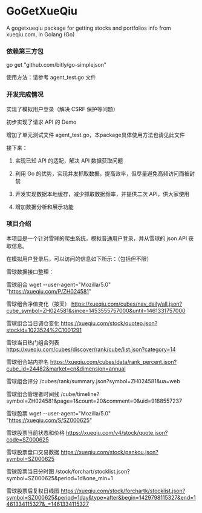 # GoGetXueQiu

A gogetxueqiu package for getting stocks and portfolios info from xueqiu.com, in Golang (Go)

### 依赖第三方包

go get "github.com/bitly/go-simplejson"

使用方法：请参考 agent_test.go 文件

### 开发完成情况

实现了模拟用户登录（解决 CSRF 保护等问题）

初步实现了请求 API 的 Demo

增加了单元测试文件 agent_test.go，本package具体使用方法也请见此文件

接下来：

1. 实现已知 API 的适配，解决 API 数据获取问题

2. 利用 Go 的优势，实现并发抓取数据，提高效率，但尽量避免高频访问而被封禁

3. 开发实现数据本地缓存，减少抓取数据频率，并提供二次 API，供大家使用

4. 增加数据分析和展示功能

### 项目介绍

本项目是一个针对雪球的爬虫系统，模拟普通用户登录，并从雪球的 json API 获取信息。

在模拟用户登录后，可以访问的信息如下所示：（包括但不限）

雪球数据接口整理：

雪球组合
wget --user-agent="Mozilla/5.0" "https://xueqiu.com/P/ZH024581"

雪球组合净值变化（按天）
https://xueqiu.com/cubes/nav_daily/all.json?cube_symbol=ZH024581&since=1453555757000&until=1461331757000

雪球组合当日调仓变化
https://xueqiu.com/stock/quotep.json?stockid=1023524%2C1001291

雪球当日热门组合列表
https://xueqiu.com/cubes/discover/rank/cube/list.json?category=14

雪球组合站内排名
https://xueqiu.com/cubes/data/rank_percent.json?cube_id=24482&market=cn&dimension=annual

雪球组合评分
/cubes/rank/summary.json?symbol=ZH024581&ua=web

雪球组合管理者时间线
/cube/timeline?symbol=ZH024581&page=1&count=20&comment=0&uid=9188557237

雪球股票
wget --user-agent="Mozilla/5.0" "https://xueqiu.com/S/SZ000625"

雪球股票当前状态和价格
https://xueqiu.com/v4/stock/quote.json?code=SZ000625

雪球股票盘口交易数据
https://xueqiu.com/stock/pankou.json?symbol=SZ000625

雪球股票当日分时图
/stock/forchart/stocklist.json?symbol=SZ000625&period=1d&one_min=1

雪球股票后复权日线图
https://xueqiu.com/stock/forchartk/stocklist.json?symbol=SZ000625&period=1day&type=after&begin=1429798115327&end=1461334115327&_=1461334115327
